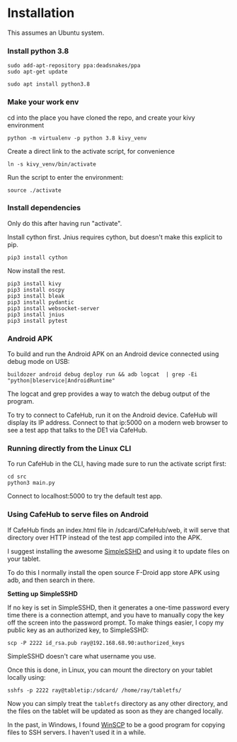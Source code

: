 # Installation

This assumes an Ubuntu system.

### Install python 3.8

```
sudo add-apt-repository ppa:deadsnakes/ppa
sudo apt-get update

sudo apt install python3.8
```
### Make your work env

cd into the place you have cloned the repo, and create your kivy environment

```
python -m virtualenv -p python 3.8 kivy_venv
```

Create a direct link to the activate script, for convenience
```
ln -s kivy_venv/bin/activate
```

Run the script to enter the environment:
```
source ./activate
```

### Install dependencies

Only do this after having run "activate".

Install cython first. Jnius requires cython, but doesn't make this explicit to pip.
```
pip3 install cython
```
Now install the rest.
```
pip3 install kivy
pip3 install oscpy
pip3 install bleak
pip3 install pydantic
pip3 install websocket-server
pip3 install jnius
pip3 install pytest
```

### Android APK

To build and run the Android APK on an Android device connected using debug mode on USB:
```
buildozer android debug deploy run && adb logcat  | grep -Ei "python|bleservice|AndroidRuntime"
```

The logcat and grep provides a way to watch the debug output of the program.

To try to connect to CafeHub, run it on the Android device. CafeHub will display its IP address.
Connect to that ip:5000 on a modern web browser to see a test app that talks to the DE1 via CafeHub.

### Running directly from the Linux CLI

To run CafeHub in the CLI, having made sure to run the activate script first:
```
cd src
python3 main.py
```
Connect to localhost:5000 to try the default test app.

### Using CafeHub to serve files on Android

If CafeHub finds an index.html file in /sdcard/CafeHub/web, it will serve that directory over HTTP instead of the test app compiled into the APK.

I suggest installing the awesome [SimpleSSHD](http://www.galexander.org/software/simplesshd/) and using it to update files on your tablet.

To do this I normally install the open source F-Droid app store APK using adb, and then search in there.

**Setting up SimpleSSHD**

If no key is set in SimpleSSHD, then it generates a one-time password every time there is a connection attempt, and you have to manually copy the key off the screen into the password prompt. To make things easier, I copy my public key as an authorized key, to SimpleSSHD:

```
scp -P 2222 id_rsa.pub ray@192.168.68.90:authorized_keys
```

SimpleSSHD doesn't care what username you use.

Once this is done, in Linux, you can mount the directory on your tablet locally using:
```
sshfs -p 2222 ray@tabletip:/sdcard/ /home/ray/tabletfs/
```
Now you can simply treat the `tabletfs` directory as any other directory, and the files on the tablet will be updated as soon as they are changed locally.

In the past, in Windows, I found [WinSCP](https://winscp.net/eng/index.php) to be a good program for copying files to SSH servers. I haven't used it in a while.